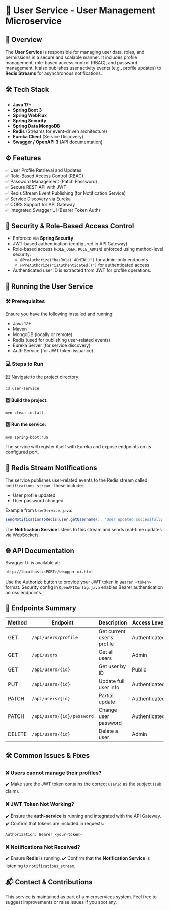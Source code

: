 
# 👤 User Service - User Management Microservice

## 📌 Overview

The **User Service** is responsible for managing user data, roles, and permissions in a secure and scalable manner. It includes profile management, role-based access control (RBAC), and password management. It also publishes user activity events (e.g., profile updates) to **Redis Streams** for asynchronous notifications.

## 🛠️ Tech Stack

- **Java 17+**
- **Spring Boot 3**
- **Spring WebFlux**
- **Spring Security**
- **Spring Data MongoDB**
- **Redis** (Streams for event-driven architecture)
- **Eureka Client** (Service Discovery)
- **Swagger / OpenAPI 3** (API documentation)

## ⚙️ Features

✅ User Profile Retrieval and Updates  
✅ Role-Based Access Control (RBAC)  
✅ Password Management (Patch Password)  
✅ Secure REST API with JWT  
✅ Redis Stream Event Publishing (for Notification Service)  
✅ Service Discovery via Eureka  
✅ CORS Support for API Gateway  
✅ Integrated Swagger UI (Bearer Token Auth)

## 🔐 Security & Role-Based Access Control

- Enforced via **Spring Security**
- JWT-based authentication (configured in API Gateway)
- Role-based access (`ROLE_USER`, `ROLE_ADMIN`) enforced using method-level security:
    - `@PreAuthorize("hasRole('ADMIN')")` for admin-only endpoints
    - `@PreAuthorize("isAuthenticated()")` for authenticated access
- Authenticated user ID is extracted from JWT for profile operations.

## 🚀 Running the User Service

### 🛠️ Prerequisites

Ensure you have the following installed and running:

- Java 17+
- Maven
- MongoDB (locally or remote)
- Redis (used for publishing user-related events)
- Eureka Server (for service discovery)
- Auth Service (for JWT token issuance)

### 💻 Steps to Run

1️⃣ Navigate to the project directory:

```bash
cd user-service
```

#### 2️⃣ Build the project:

```bash
mvn clean install
```
#### 3️⃣ Run the service:

```bash
mvn spring-boot:run
```

The service will register itself with Eureka and expose endpoints on its configured port.

## 🔁 Redis Stream Notifications

The service publishes user-related events to the Redis stream called `notifications_stream`. These include:

- User profile updated
- User password changed

Example from `UserService.java`:

```java
sendNotificationToRedis(user.getUsername(), "User updated successfully!", user.getId());
```

The **Notification Service** listens to this stream and sends real-time updates via WebSockets.

## 🌐 API Documentation

Swagger UI is available at:

```bash
http://localhost:<PORT>/swagger-ui.html
```

Use the Authorize button to provide your JWT token in `Bearer <token>` format.
Security config in `OpenAPIConfig.java` enables Bearer authentication across endpoints.

## 📁 Endpoints Summary
|Method|Endpoint|Description|Access Level|
|-|-|-|-|
|GET	|`/api/users/profile`	|Get current user's profile	|Authenticated
|GET	|`/api/users`	|Get all users	|Admin
|GET	|`/api/users/{id}`	|Get user by ID	|Public
|PUT	|`/api/users/{id}`	|Update full user info	|Authenticated
|PATCH	|`/api/users/{id}`	|Partial update	|Authenticated
|PATCH	|`/api/users/{id}/password`	|Change user password	|Authenticated
|DELETE	|`/api/users/{id}`	|Delete a user	|Admin

## 🛠️ Common Issues & Fixes
### ❌ Users cannot manage their profiles?
✔️ Make sure the JWT token contains the correct `userId` as the subject (`sub` claim).

### ❌ JWT Token Not Working?
✔️ Ensure the **auth-service** is running and integrated with the API Gateway.
✔️ Confirm that tokens are included in requests:

```http
Authorization: Bearer <your-token>
```

### ❌ Notifications Not Received?
✔️ Ensure **Redis** is running.
✔️ Confirm that the **Notification Service** is listening to `notifications_stream`.

## 📬 Contact & Contributions
This service is maintained as part of a microservices system. Feel free to suggest improvements or raise issues if you spot any.
